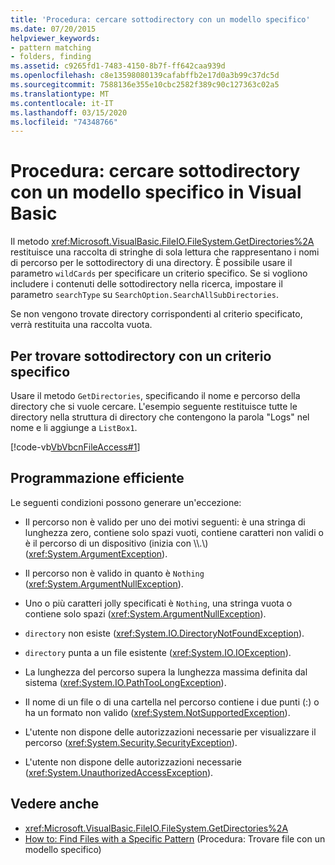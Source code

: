 ```yaml
---
title: 'Procedura: cercare sottodirectory con un modello specifico'
ms.date: 07/20/2015
helpviewer_keywords:
- pattern matching
- folders, finding
ms.assetid: c9265fd1-7483-4150-8b7f-ff642caa939d
ms.openlocfilehash: c8e13598080139cafabffb2e17d0a3b99c37dc5d
ms.sourcegitcommit: 7588136e355e10cbc2582f389c90c127363c02a5
ms.translationtype: MT
ms.contentlocale: it-IT
ms.lasthandoff: 03/15/2020
ms.locfileid: "74348766"
---
```

# <a name="how-to-find-subdirectories-with-a-specific-pattern-in-visual-basic"></a>Procedura: cercare sottodirectory con un modello specifico in Visual Basic

Il metodo <xref:Microsoft.VisualBasic.FileIO.FileSystem.GetDirectories%2A> restituisce una raccolta di stringhe di sola lettura che rappresentano i nomi di percorso per le sottodirectory di una directory. È possibile usare il parametro `wildCards` per specificare un criterio specifico. Se si vogliono includere i contenuti delle sottodirectory nella ricerca, impostare il parametro `searchType` su `SearchOption.SearchAllSubDirectories`.

Se non vengono trovate directory corrispondenti al criterio specificato, verrà restituita una raccolta vuota.

## <a name="to-find-subdirectories-with-a-specific-pattern"></a>Per trovare sottodirectory con un criterio specifico

Usare il metodo `GetDirectories`, specificando il nome e percorso della directory che si vuole cercare. L'esempio seguente restituisce tutte le directory nella struttura di directory che contengono la parola "Logs" nel nome e li aggiunge a `ListBox1`.

[!code-vb[VbVbcnFileAccess#1](~/samples/snippets/visualbasic/VS_Snippets_VBCSharp/VbVbcnFileAccess/VB/Class1.vb#1)]

## <a name="robust-programming"></a>Programmazione efficiente

Le seguenti condizioni possono generare un'eccezione:

- Il percorso non è valido per uno dei motivi seguenti: è una stringa di lunghezza zero, contiene solo spazi vuoti, contiene caratteri non validi o è il percorso di un dispositivo (inizia con \\\\.\\) (<xref:System.ArgumentException>).

- Il percorso non è valido in quanto è `Nothing` (<xref:System.ArgumentNullException>).

- Uno o più caratteri jolly specificati è `Nothing`, una stringa vuota o contiene solo spazi (<xref:System.ArgumentNullException>).

- `directory` non esiste (<xref:System.IO.DirectoryNotFoundException>).

- `directory` punta a un file esistente (<xref:System.IO.IOException>).

- La lunghezza del percorso supera la lunghezza massima definita dal sistema (<xref:System.IO.PathTooLongException>).

- Il nome di un file o di una cartella nel percorso contiene i due punti (:) o ha un formato non valido (<xref:System.NotSupportedException>).

- L'utente non dispone delle autorizzazioni necessarie per visualizzare il percorso (<xref:System.Security.SecurityException>).

- L'utente non dispone delle autorizzazioni necessarie (<xref:System.UnauthorizedAccessException>).

## <a name="see-also"></a>Vedere anche

- <xref:Microsoft.VisualBasic.FileIO.FileSystem.GetDirectories%2A>
- [How to: Find Files with a Specific Pattern](../../../../visual-basic/developing-apps/programming/drives-directories-files/how-to-find-files-with-a-specific-pattern.md) (Procedura: Trovare file con un modello specifico)
